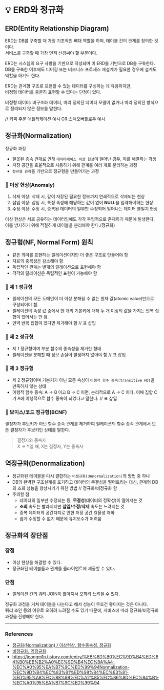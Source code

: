 # 💡 ERD와 정규화

## ERD(Entity Relationship Diagram)
ERD는 DB를 구축할 때 가장 기초적인 뼈대 역할을 하며, 테이블 간의 관계를 정의한 것이다.   
서비스를 구축할 때 가장 먼저 신경써야 할 부분이다.

ERD는 시스템의 요구 사항을 기반으로 작성되며 이 ERD를 기반으로 DB를 구축한다. 
DB를 구축한 이후에도 디버깅 또는 비즈니스 프로세스 재설계가 필요한 경우에 설계도 역할을 하기도 한다.

ERD는 관계형 구조로 표현할 수 있는 데이터를 구성하는 데 유용하지만,        
비정형 데이터를 충분히 표현할 수 없다는 단점이 있다.

비정형 데이터: 비구조화 데이터, 미리 정의된 데이터 모델이 없거나 미리 정의된 방식으로 정리되지 않은 정보를 말한다.

// 커피 주문 애플리케이션 예시 OR 스택오버플로우 예시

##  정규화(Normalization)
정규화 과정
- 잘못된 종속 관계로 인해 `데이터베이스 이상 현상`이 일어난 경우, 이를 해결하는 과정      
- 저장 공간을 효율적으로 사용하기 위해 관계를 여러 개로 분리하는 과정
- `정규형 원칙`을 기반으로 정규형을 만들어가는 과정

### 📍 이상 현상(Anomaly)
1. 삭제 이상: 삭제 시, 같이 저장된 필요한 정보까지 연쇄적으로 삭제되는 현상
2. 삽입 이상: 삽입 시, 특정 속성에 해당하는 값이 없어 **NULL**을 입력해야하는 현상
3. 수정 이상: 수정 시, 중복된 데이터의 일부만 수정되어 일어나는 데이터 불일치 현상

이상 현상은 서로 공유하는 데이터임에도 각각 독립적으로 존재하기 때문에 발생한다.       
이를 방지하기 위해 적절하게 테이블을 분리해야 한다.(정규화)

## 정규형(NF, Normal Form) 원칙
- 같은 의미를 표현하는 릴레이션이지만 더 좋은 구조로 만들어야 함
- 자료의 중복성은 감소해야 함 
- 독립적인 관계는 별개의 릴레이션으로 표현해야 함
- 각각의 릴레이션은 독립적인 표현이 가능해야 함

### 📍 제 1 정규형   
- 릴레이션의 모든 도메인이 더 이상 분해될 수 없는 원자 값(atomic value)만으로 구성되어야 함.
- 릴레이션의 속성 값 중에서 한 개의 기본키에 대해 두 개 이상의 값을 가지는 반복 집합이 있어서는 안 됨.         
- 만약 반복 집합이 있다면 제거해야 함
// 표 삽입

### 📍 제 2 정규형
- 제 1 정규형이며 부분 함수의 종속성을 제거한 형태
- 릴레이션을 분해할 때 정보 손실이 발생하지 않아야 함
// 표 삽입

### 📍 제 3 정규형
- 제 2 정규형이며 기본키가 아닌 모든 속성이 `이행적 함수 종속(transitive FD)`을 만족하지 않는 상태
- 이행적 함수 종속: A -> B 이고 B -> C 이면, 논리적으로 A -> C 이다. 이때 집합 C가 A에 이행적으로 함수 종속이 되었다고 말한다.
// 표 삽입

### 📍 보이스/코드 정규형(BCNF)
결정자가 후보키가 아닌 함수 종속 관계를 제거하여 릴레이션의 함수 종속 관계에서 모든 결정자가 후보키인 상태를 말한다.

> 결정자와 종속자          
> X -> Y일 때, X는 결정자, Y는 종속자

## 역정규화(Denormalization)
- 정규화된 테이블을 다시 결합하는 `비정규화(Unnormalization)`의 방법 중 하나
- DB의 완벽한 구조설계를 포기하고 데이터의 무결성을 떨어트리는 대신, 관계형 DB의 조회 성능을 향상시키기 위한 방법
// 정규화/비정규화 함
- 주의할 점
  - 데이터의 일부만 수정되는 등, **무결성**(데이터의 정확성)이 떨어지는 것
  - **조회** 속도는 빨라지지만 **삽입/수정/삭제** 속도는 느려지는 것
  - 중복 데이터의 공간차지로 인한 저장 공간 효율성 저하
  - 쉽게 수정할 수 없기 때문에 유지보수가 어려움

## 정규화의 장단점
### 장점
- 이상 현상을 해결할 수 있다.
- 정규화된 테이블들과 관계를 클라이언트에 제공할 수 있다.
### 단점
- 릴레이션 간의 쿼리 JOIN이 많아져서 오히려 느려질 수 있다.

정규화 과정을 거쳐 테이블을 나눈다고 해서 성능이 무조건 좋아지는 것은 아니다.        
쿼리 조인 등의 이유로 오히려 느려질 수도 있기 때문에, 서비스에 따라 정규화/비정규화 과정을 진행해야 한다.





-------------------------------------------------


### References
- [정규화(Normalization) / 이상현상, 함수종속성, 정규화](https://jeongm1n.tistory.com/entry/%EB%8D%B0%EC%9D%B4%ED%84%B0%EB%B2%A0%EC%9D%B4%EC%8A%A4-%EC%A0%95%EA%B7%9C%ED%99%94Normalization-%EC%9D%B4%EC%83%81%ED%98%84%EC%83%81-%ED%95%A8%EC%88%98%EC%A2%85%EC%86%8D%EC%84%B1-%EC%A0%95%EA%B7%9C%ED%99%94)
- [비정규화, 역정규화](https://chankim.tistory.com/7)
- https://jeongm1n.tistory.com/entry/%EB%8D%B0%EC%9D%B4%ED%84%B0%EB%B2%A0%EC%9D%B4%EC%8A%A4-%EC%A0%95%EA%B7%9C%ED%99%94Normalization-%EC%9D%B4%EC%83%81%ED%98%84%EC%83%81-%ED%95%A8%EC%88%98%EC%A2%85%EC%86%8D%EC%84%B1-%EC%A0%95%EA%B7%9C%ED%99%94